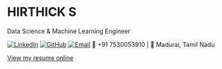 # HIRTHICK S

Data Science & Machine Learning Engineer

[![LinkedIn](https://img.shields.io/badge/LinkedIn-Connect-blue)](https://linkedin.com/in/hirthicks/)
[![GitHub](https://img.shields.io/badge/GitHub-Follow-gray)](https://github.com/Hirthick6)
[![Email](https://img.shields.io/badge/Email-Contact-red)](mailto:hirthicksofficial@gmail.com)
📱 +91 7530053910 | 📍 Madurai, Tamil Nadu

[View my resume online](https://hirthick6.github.io/Hirthick%20S%20Resume.pdf)
